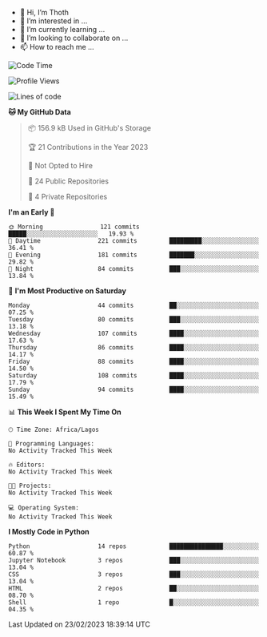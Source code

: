 <!---
thoth2357/thoth2357 is a ✨ special ✨ repository because its `README.md` (this file) appears on your GitHub profile.
You can click the Preview link to take a look at your changes.
--->

- 👋 Hi, I’m Thoth
- 👀 I’m interested in ...
- 🌱 I’m currently learning ...
- 💞️ I’m looking to collaborate on ...
- 📫 How to reach me ...




<!--START_SECTION:waka-->
![Code Time](http://img.shields.io/badge/Code%20Time-1%2C979%20hrs%2011%20mins-blue)

![Profile Views](http://img.shields.io/badge/Profile%20Views-0-blue)

![Lines of code](https://img.shields.io/badge/From%20Hello%20World%20I%27ve%20Written-25.8%20million%20lines%20of%20code-blue)

**🐱 My GitHub Data** 

> 📦 156.9 kB Used in GitHub's Storage 
 > 
> 🏆 21 Contributions in the Year 2023
 > 
> 🚫 Not Opted to Hire
 > 
> 📜 24 Public Repositories 
 > 
> 🔑 4 Private Repositories 
 > 
**I'm an Early 🐤** 

```text
🌞 Morning                121 commits         █████░░░░░░░░░░░░░░░░░░░░   19.93 % 
🌆 Daytime                221 commits         █████████░░░░░░░░░░░░░░░░   36.41 % 
🌃 Evening                181 commits         ███████░░░░░░░░░░░░░░░░░░   29.82 % 
🌙 Night                  84 commits          ███░░░░░░░░░░░░░░░░░░░░░░   13.84 % 
```
📅 **I'm Most Productive on Saturday** 

```text
Monday                   44 commits          ██░░░░░░░░░░░░░░░░░░░░░░░   07.25 % 
Tuesday                  80 commits          ███░░░░░░░░░░░░░░░░░░░░░░   13.18 % 
Wednesday                107 commits         ████░░░░░░░░░░░░░░░░░░░░░   17.63 % 
Thursday                 86 commits          ████░░░░░░░░░░░░░░░░░░░░░   14.17 % 
Friday                   88 commits          ████░░░░░░░░░░░░░░░░░░░░░   14.50 % 
Saturday                 108 commits         ████░░░░░░░░░░░░░░░░░░░░░   17.79 % 
Sunday                   94 commits          ████░░░░░░░░░░░░░░░░░░░░░   15.49 % 
```


📊 **This Week I Spent My Time On** 

```text
🕑︎ Time Zone: Africa/Lagos

💬 Programming Languages: 
No Activity Tracked This Week

🔥 Editors: 
No Activity Tracked This Week

🐱‍💻 Projects: 
No Activity Tracked This Week

💻 Operating System: 
No Activity Tracked This Week
```

**I Mostly Code in Python** 

```text
Python                   14 repos            ███████████████░░░░░░░░░░   60.87 % 
Jupyter Notebook         3 repos             ███░░░░░░░░░░░░░░░░░░░░░░   13.04 % 
CSS                      3 repos             ███░░░░░░░░░░░░░░░░░░░░░░   13.04 % 
HTML                     2 repos             ██░░░░░░░░░░░░░░░░░░░░░░░   08.70 % 
Shell                    1 repo              █░░░░░░░░░░░░░░░░░░░░░░░░   04.35 % 
```




 Last Updated on 23/02/2023 18:39:14 UTC
<!--END_SECTION:waka-->
<!--![](http://github-profile-summary-cards.vercel.app/api/cards/profile-details?username=thoth2357&theme=2077)

![](http://github-profile-summary-cards.vercel.app/api/cards/stats?username=thoth2357&theme=2077)![](http://github-profile-summary-cards.vercel.app/api/cards/productive-time?username=thoth2357&theme=2077&utcOffset=8) -->
